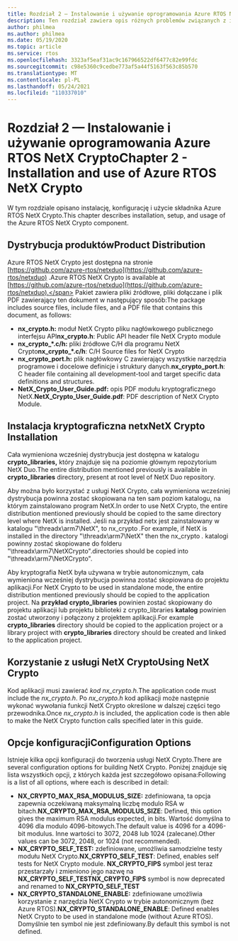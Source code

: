 ```yaml
---
title: Rozdział 2 — Instalowanie i używanie oprogramowania Azure RTOS NetX Crypto
description: Ten rozdział zawiera opis różnych problemów związanych z instalacją, instalacją i użyciem składnika NetX Crypto.
author: philmea
ms.author: philmea
ms.date: 05/19/2020
ms.topic: article
ms.service: rtos
ms.openlocfilehash: 3323af5eaf31ac9c167966522df6477c82e99fdc
ms.sourcegitcommit: c98e5360c9cedbe773af5a44f5163f563c85b570
ms.translationtype: MT
ms.contentlocale: pl-PL
ms.lasthandoff: 05/24/2021
ms.locfileid: "110337010"
---
```

# <a name="chapter-2---installation-and-use-of-azure-rtos-netx-crypto"></a><span data-ttu-id="bcd11-103">Rozdział 2 — Instalowanie i używanie oprogramowania Azure RTOS NetX Crypto</span><span class="sxs-lookup"><span data-stu-id="bcd11-103">Chapter 2 - Installation and use of Azure RTOS NetX Crypto</span></span>

<span data-ttu-id="bcd11-104">W tym rozdziale opisano instalację, konfigurację i użycie składnika Azure RTOS NetX Crypto.</span><span class="sxs-lookup"><span data-stu-id="bcd11-104">This chapter describes installation, setup, and usage of the Azure RTOS NetX Crypto component.</span></span>

## <a name="product-distribution"></a><span data-ttu-id="bcd11-105">Dystrybucja produktów</span><span class="sxs-lookup"><span data-stu-id="bcd11-105">Product Distribution</span></span>

<span data-ttu-id="bcd11-106">Azure RTOS NetX Crypto jest dostępna na stronie [https://github.com/azure-rtos/netxduo](https://github.com/azure-rtos/netxduo) .</span><span class="sxs-lookup"><span data-stu-id="bcd11-106">Azure RTOS NetX Crypto is available at [https://github.com/azure-rtos/netxduo](https://github.com/azure-rtos/netxduo).</span></span> <span data-ttu-id="bcd11-107">Pakiet zawiera pliki źródłowe, pliki dołączane i plik PDF zawierający ten dokument w następujący sposób:</span><span class="sxs-lookup"><span data-stu-id="bcd11-107">The package includes source files, include files, and a PDF file that contains this document, as follows:</span></span>

- <span data-ttu-id="bcd11-108">**nx_crypto.h:** moduł NetX Crypto pliku nagłówkowego publicznego interfejsu API</span><span class="sxs-lookup"><span data-stu-id="bcd11-108">**nx_crypto.h**: Public API header file NetX Crypto module</span></span>
- <span data-ttu-id="bcd11-109">**nx_crypto_\*.c/h:** pliki źródłowe C/H dla programu NetX Crypto</span><span class="sxs-lookup"><span data-stu-id="bcd11-109">**nx_crypto_\*.c/h**: C/H Source files for NetX Crypto</span></span>
- <span data-ttu-id="bcd11-110">**nx_crypto_port.h:** plik nagłówkowy C zawierający wszystkie narzędzia programowe i docelowe definicje i struktury danych.</span><span class="sxs-lookup"><span data-stu-id="bcd11-110">**nx_crypto_port.h**: C header file containing all development-tool and target specific data definitions and structures.</span></span>
- <span data-ttu-id="bcd11-111">**NetX_Crypto_User_Guide.pdf:** opis PDF modułu kryptograficznego NetX.</span><span class="sxs-lookup"><span data-stu-id="bcd11-111">**NetX_Crypto_User_Guide.pdf**: PDF description of NetX Crypto Module.</span></span>

## <a name="netx-crypto-installation"></a><span data-ttu-id="bcd11-112">Instalacja kryptograficzna netx</span><span class="sxs-lookup"><span data-stu-id="bcd11-112">NetX Crypto Installation</span></span>

<span data-ttu-id="bcd11-113">Cała wymieniona wcześniej dystrybucja jest dostępna w katalogu **crypto_libraries,** który znajduje się na poziomie głównym repozytorium NetX Duo.</span><span class="sxs-lookup"><span data-stu-id="bcd11-113">The entire distribution mentioned previously is available in **crypto_libraries** directory, present at root level of NetX Duo repository.</span></span>

<span data-ttu-id="bcd11-114">Aby można było korzystać z usługi NetX Crypto, cała wymieniona wcześniej dystrybucja powinna zostać skopiowana na ten sam poziom katalogu, na którym zainstalowano program NetX.</span><span class="sxs-lookup"><span data-stu-id="bcd11-114">In order to use NetX Crypto, the entire distribution mentioned previously should be copied to the same directory level where NetX is installed.</span></span> <span data-ttu-id="bcd11-115">Jeśli na przykład netx jest zainstalowany w katalogu "\threadx\arm7\NetX", to nx_crypto *.*</span><span class="sxs-lookup"><span data-stu-id="bcd11-115">For example, if NetX is installed in the directory "\threadx\arm7\NetX" then the nx_crypto *.*</span></span> <span data-ttu-id="bcd11-116">katalogi powinny zostać skopiowane do folderu "\threadx\arm7\NetXCrypto".</span><span class="sxs-lookup"><span data-stu-id="bcd11-116">directories should be copied into "\threadx\arm7\NetXCrypto".</span></span>

<span data-ttu-id="bcd11-117">Aby kryptografia NetX była używana w trybie autonomicznym, cała wymieniona wcześniej dystrybucja powinna zostać skopiowana do projektu aplikacji.</span><span class="sxs-lookup"><span data-stu-id="bcd11-117">For NetX Crypto to be used in standalone mode, the entire distribution mentioned previously should be copied to the application project.</span></span> <span data-ttu-id="bcd11-118">Na **przykład crypto_libraries** powinien zostać skopiowany do projektu aplikacji lub projektu biblioteki z crypto_libraries **katalog** powinien zostać utworzony i połączony z projektem aplikacji.</span><span class="sxs-lookup"><span data-stu-id="bcd11-118">For example **crypto_libraries** directory should be copied to the application project or a library project with **crypto_libraries** directory should be created and linked to the application project.</span></span> 

## <a name="using-netx-crypto"></a><span data-ttu-id="bcd11-119">Korzystanie z usługi NetX Crypto</span><span class="sxs-lookup"><span data-stu-id="bcd11-119">Using NetX Crypto</span></span>

<span data-ttu-id="bcd11-120">Kod aplikacji musi zawierać *kod nx_crypto.h.*</span><span class="sxs-lookup"><span data-stu-id="bcd11-120">The application code must include the *nx_crypto.h*.</span></span>  <span data-ttu-id="bcd11-121">Po *nx_crypto.h* kod aplikacji może następnie wykonać wywołania funkcji NetX Crypto określone w dalszej części tego przewodnika.</span><span class="sxs-lookup"><span data-stu-id="bcd11-121">Once *nx_crypto.h* is included, the application code is then able to make the NetX Crypto function calls specified later in this guide.</span></span>

## <a name="configuration-options"></a><span data-ttu-id="bcd11-122">Opcje konfiguracji</span><span class="sxs-lookup"><span data-stu-id="bcd11-122">Configuration Options</span></span>

<span data-ttu-id="bcd11-123">Istnieje kilka opcji konfiguracji do tworzenia usługi NetX Crypto.</span><span class="sxs-lookup"><span data-stu-id="bcd11-123">There are several configuration options for building NetX Crypto.</span></span> <span data-ttu-id="bcd11-124">Poniżej znajduje się lista wszystkich opcji, z których każda jest szczegółowo opisana:</span><span class="sxs-lookup"><span data-stu-id="bcd11-124">Following is a list of all options, where each is described in detail:</span></span>

- <span data-ttu-id="bcd11-125">**NX_CRYPTO_MAX_RSA_MODULUS_SIZE:** zdefiniowana, ta opcja zapewnia oczekiwaną maksymalną liczbę modulo RSA w bitach.</span><span class="sxs-lookup"><span data-stu-id="bcd11-125">**NX_CRYPTO_MAX_RSA_MODULUS_SIZE**: Defined, this option gives the maximum RSA modulus expected, in bits.</span></span> <span data-ttu-id="bcd11-126">Wartość domyślna to 4096 dla modulo 4096-bitowych.</span><span class="sxs-lookup"><span data-stu-id="bcd11-126">The default value is 4096 for a 4096-bit modulus.</span></span> <span data-ttu-id="bcd11-127">Inne wartości to 3072, 2048 lub 1024 (zalecane).</span><span class="sxs-lookup"><span data-stu-id="bcd11-127">Other values can be 3072, 2048, or 1024 (not recommended).</span></span>
- <span data-ttu-id="bcd11-128">**NX_CRYPTO_SELF_TEST:** zdefiniowane, umożliwia samodzielne testy modułu NetX Crypto.</span><span class="sxs-lookup"><span data-stu-id="bcd11-128">**NX_CRYPTO_SELF_TEST**: Defined, enables self tests for NetX Crypto module.</span></span> <span data-ttu-id="bcd11-129">**NX_CRYPTO_FIPS** symbol jest teraz przestarzały i zmieniono jego nazwę na **NX_CRYPTO_SELF_TEST**</span><span class="sxs-lookup"><span data-stu-id="bcd11-129">**NX_CRYPTO_FIPS** symbol is now deprecated and renamed to **NX_CRYPTO_SELF_TEST**</span></span>
- <span data-ttu-id="bcd11-130">**NX_CRYPTO_STANDALONE_ENABLE:** zdefiniowane umożliwia korzystanie z narzędzia NetX Crypto w trybie autonomicznym (bez Azure RTOS).</span><span class="sxs-lookup"><span data-stu-id="bcd11-130">**NX_CRYPTO_STANDALONE_ENABLE**: Defined enables NetX Crypto to be used in standalone mode (without Azure RTOS).</span></span> <span data-ttu-id="bcd11-131">Domyślnie ten symbol nie jest zdefiniowany.</span><span class="sxs-lookup"><span data-stu-id="bcd11-131">By default this symbol is not defined.</span></span>
